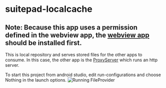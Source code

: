 # suitepad-localcache

## Note: Because this app uses a permission defined in the webview app, the [webview app](https://github.com/sunragav/suitepad-weview) should be installed first.

This is local repository and serves stored files for the other apps to consume. In this case, the other app is the [ProxyServer](https://github.com/sunragav/suitepad-proxyserver)  which runs an http server.

To start this project from android studio, edit run-configurations and choose Nothing in the launch options.
![Running FileProvider](https://i.imgur.com/KOoY63m.jpg)


